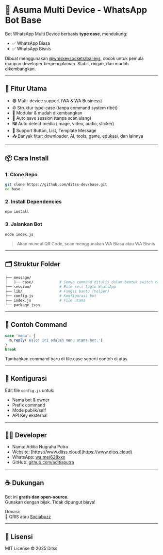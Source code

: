 # 🤖 Asuma Multi Device - WhatsApp Bot Base

Bot WhatsApp Multi Device berbasis **type case**, mendukung:
- ✅ WhatsApp Biasa
- ✅ WhatsApp Bisnis

Dibuat menggunakan [@whiskeysockets/baileys](https://github.com/whiskeysockets/Baileys), cocok untuk pemula maupun developer berpengalaman. Stabil, ringan, dan mudah dikembangkan.

---

## 🚀 Fitur Utama
- 🟢 Multi-device support (WA & WA Business)
- ⚙️ Struktur type-case (tanpa command system ribet)
- 📂 Modular & mudah dikembangkan
- 💾 Auto save session (tanpa scan ulang)
- 🖼️ Auto detect media (image, video, audio, sticker)
- 🔘 Support Button, List, Template Message
- 📥 Banyak fitur: downloader, AI, tools, game, edukasi, dan lainnya

---

## 📦 Cara Install

### 1. Clone Repo
```bash
git clone https://github.com/ditss-dev/base.git
cd base
```

### 2. Install Dependencies
```bash
npm install
```

### 3. Jalankan Bot
```bash
node index.js
```

> Akan muncul QR Code, scan menggunakan WA Biasa atau WA Bisnis

---

## 🗂️ Struktur Folder

```bash
├── message/
│   ├── case/            # Semua command ditulis dalam bentuk switch case
├── session/             # File sesi login WhatsApp
├── lib/                 # Fungsi bantu (helper)
├── config.js            # Konfigurasi bot
├── index.js             # File utama
└── package.json
```

---

## 🧩 Contoh Command

```js
case 'menu': {
  m.reply('Halo! Ini adalah menu utama bot.')
}
break
```

Tambahkan command baru di file case seperti contoh di atas.

---

## 🔧 Konfigurasi

Edit file `config.js` untuk:
- Nama bot & owner
- Prefix command
- Mode publik/self
- API Key eksternal

---

## 🧑‍💻 Developer
- Nama: Aditia Nugraha Putra
- Website: [https://www.ditss.cloud](https://www.ditss.cloud)
- WhatsApp: [wa.me/628xxx](https://wa.me/6281513607731)
- GitHub: [github.com/aditiaputra](https://github.com/ditss-dev)

---

## ☕ Dukungan

Bot ini **gratis dan open-source**.  
Gunakan dengan bijak. Tidak dipungut biaya!

Donasi:  
📌 QRIS atau [Sociabuzz](https://sociabuzz.com/ditss)

---

## 📄 Lisensi

MIT License © 2025 Ditss
